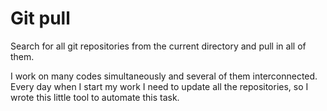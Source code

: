 # Git pull

Search for all git repositories from the current directory and pull in all of them.

I work on many codes simultaneously and several of them interconnected. Every day when I start my work I need to update all the repositories, so I wrote this little tool to automate this task.